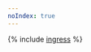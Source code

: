 ```yaml
---
noIndex: true
---
```


{% include [ingress](../../_includes/managed-kubernetes/alb-ref/ingress.md) %}